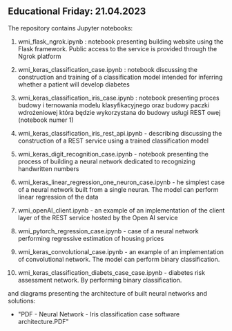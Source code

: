Educational Friday: 21.04.2023
-----------------------------------------------------------------------------------------------


The repository contains Jupyter notebooks:

1. wmi_flask_ngrok.ipynb : notebook presenting building website using the Flask framework. Public access to the service is provided through the Ngrok platform

2. wmi_keras_classification_case.ipynb : notebook discussing the construction and training of a classification model intended for inferring whether a patient will develop diabetes

3. wmi_keras_classification_iris_case.ipynb : notebook presenting proces budowy i ternowania modelu klasyfikacyjnego oraz budowy paczki wdrożeniowej która będzie wykorzystana do budowy usługi REST owej (notebook numer 1)

4. wmi_keras_classification_iris_rest_api.ipynb - describing discussing the construction of a REST service using a trained classification model

5. wmi_keras_digit_recognition_case.ipynb - notebook presenting the process of building a neural network dedicated to recognizing handwritten numbers

6. wmi_keras_linear_regression_one_neuron_case.ipynb - he simplest case of a neural network built from a single neuran. The model can perform linear regression of the data

7. wmi_openAI_client.ipynb - an example of an implementation of the client layer of the REST service hosted by the Open AI service

8. wmi_pytorch_regression_case.ipynb - case of a neural network performing regressive estimation of housing prices

9. wmi_keras_convolutional_case.ipynb - an example of an implementation of convolutional network. The model can perform binary classification.

10. wmi_keras_classification_diabets_case_case.ipynb - diabetes risk assessment network. By performing binary classification.

and diagrams presenting the architecture of built neural networks and solutions:
- "PDF - Neural Network - Iris classification case software architecture.PDF"
